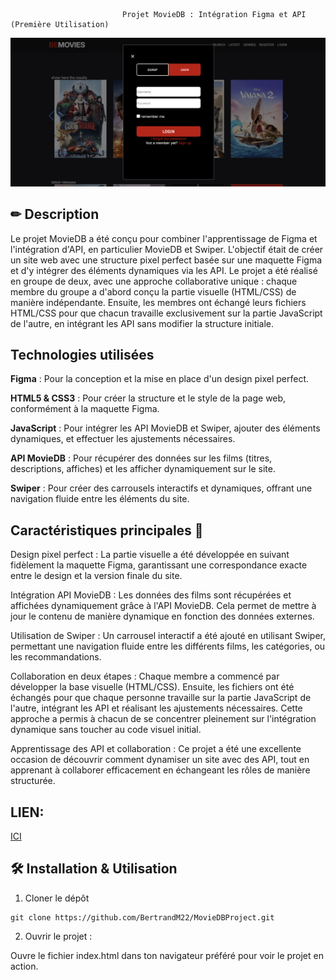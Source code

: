                              Projet MovieDB : Intégration Figma et API (Première Utilisation) 




 ![preview](assets/preview.png)


## ✏ Description
Le projet MovieDB a été conçu pour combiner l'apprentissage de Figma et l'intégration d'API, en particulier MovieDB et Swiper. L'objectif était de créer un site web avec une structure pixel perfect basée sur une maquette Figma et d'y intégrer des éléments dynamiques via les API. Le projet a été réalisé en groupe de deux, avec une approche collaborative unique : chaque membre du groupe a d'abord conçu la partie visuelle (HTML/CSS) de manière indépendante. Ensuite, les membres ont échangé leurs fichiers HTML/CSS pour que chacun travaille exclusivement sur la partie JavaScript de l'autre, en intégrant les API sans modifier la structure initiale.

## Technologies utilisées
**Figma** : Pour la conception et la mise en place d'un design pixel perfect.

**HTML5 & CSS3** : Pour créer la structure et le style de la page web, conformément à la maquette Figma.

**JavaScript** : Pour intégrer les API MovieDB et Swiper, ajouter des éléments dynamiques, et effectuer les ajustements nécessaires.

**API MovieDB** : Pour récupérer des données sur les films (titres, descriptions, affiches) et les afficher dynamiquement sur le site.

**Swiper** : Pour créer des carrousels interactifs et dynamiques, offrant une navigation fluide entre les éléments du site.

## Caractéristiques principales 🚀

Design pixel perfect :
La partie visuelle a été développée en suivant fidèlement la maquette Figma, garantissant une correspondance exacte entre le design et la version finale du site.

 Intégration API MovieDB :
Les données des films sont récupérées et affichées dynamiquement grâce à l'API MovieDB. Cela permet de mettre à jour le contenu de manière dynamique en fonction des données externes.

Utilisation de Swiper :
Un carrousel interactif a été ajouté en utilisant Swiper, permettant une navigation fluide entre les différents films, les catégories, ou les recommandations.

Collaboration en deux étapes :
Chaque membre a commencé par développer la base visuelle (HTML/CSS). Ensuite, les fichiers ont été échangés pour que chaque personne travaille sur la partie JavaScript de l'autre, intégrant les API et réalisant les ajustements nécessaires. Cette approche a permis à chacun de se concentrer pleinement sur l'intégration dynamique sans toucher au code visuel initial.

Apprentissage des API et collaboration :
Ce projet a été une excellente occasion de découvrir comment dynamiser un site avec des API, tout en apprenant à collaborer efficacement en échangeant les rôles de manière structurée.

## LIEN:
[ICI](https://be-movie-woad.vercel.app/)
## 🛠 Installation & Utilisation

1. Cloner le dépôt 

```
git clone https://github.com/BertrandM22/MovieDBProject.git           

```

2. Ouvrir le projet :

Ouvre le fichier index.html dans ton navigateur préféré pour voir le projet en action.

